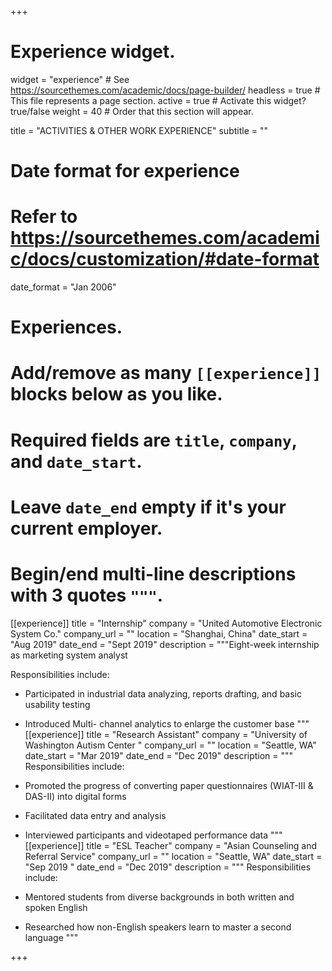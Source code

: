 +++
# Experience widget.
widget = "experience"  # See https://sourcethemes.com/academic/docs/page-builder/
headless = true  # This file represents a page section.
active = true  # Activate this widget? true/false
weight = 40  # Order that this section will appear.

title = "ACTIVITIES & OTHER WORK EXPERIENCE"
subtitle = ""

# Date format for experience
#   Refer to https://sourcethemes.com/academic/docs/customization/#date-format
date_format = "Jan 2006"

# Experiences.
#   Add/remove as many `[[experience]]` blocks below as you like.
#   Required fields are `title`, `company`, and `date_start`.
#   Leave `date_end` empty if it's your current employer.
#   Begin/end multi-line descriptions with 3 quotes `"""`.
[[experience]]
  title = "Internship"
  company = "United Automotive Electronic System Co."
  company_url = ""
  location = "Shanghai, China"
  date_start = "Aug 2019"
  date_end = "Sept 2019"
 description = """Eight-week internship as marketing system analyst
 
 Responsibilities include:
  
  * Participated in industrial data analyzing, reports drafting, and basic usability testing
  * Introduced Multi- channel analytics to enlarge the customer base
 """
[[experience]]
  title = "Research Assistant"
  company = "University of Washington Autism Center "
  company_url = ""
  location = "Seattle, WA"
  date_start = "Mar 2019"
  date_end = "Dec 2019"
   description = """
   Responsibilities include:
   
   * Promoted the progress of converting paper questionnaires (WIAT-III & DAS-II) into digital forms
   * Facilitated data entry and analysis
   * Interviewed participants and videotaped performance data
   """
   [[experience]]
   title = "ESL Teacher"
   company = "Asian Counseling and Referral Service"
   company_url = ""
   location = "Seattle, WA"
   date_start = "Sep 2019 "
   date_end = "Dec 2019"
     description = """
    Responsibilities include:
  * Mentored students from diverse backgrounds in both written and spoken English
  * Researched how non-English speakers learn to master a second language
  """
   
+++
